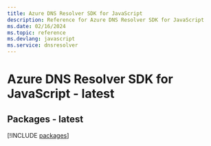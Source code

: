 ```yaml
---
title: Azure DNS Resolver SDK for JavaScript
description: Reference for Azure DNS Resolver SDK for JavaScript
ms.date: 02/16/2024
ms.topic: reference
ms.devlang: javascript
ms.service: dnsresolver
---
```

# Azure DNS Resolver SDK for JavaScript - latest
## Packages - latest
[!INCLUDE [packages](dns-resolver-index.md)]